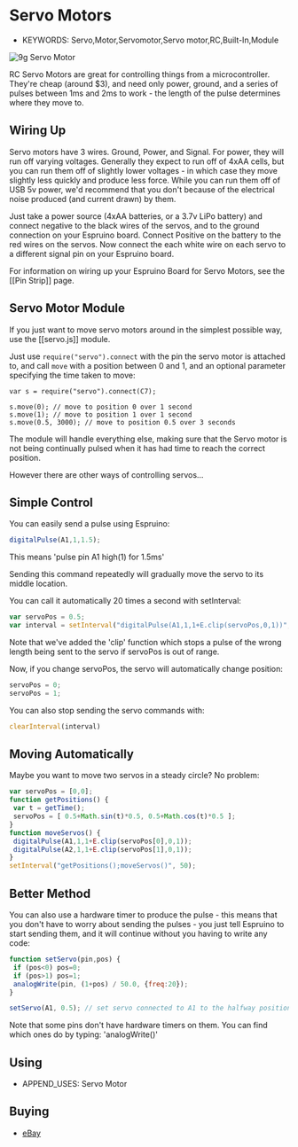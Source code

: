 <!--- Copyright (c) 2013 Gordon Williams, Pur3 Ltd. See the file LICENSE for copying permission. -->
Servo Motors
===========

* KEYWORDS: Servo,Motor,Servomotor,Servo motor,RC,Built-In,Module

![9g Servo Motor](9g.jpg)

RC Servo Motors are great for controlling things from a microcontroller. They're cheap (around $3), and need only power, ground, and a series of pulses between 1ms and 2ms to work - the length of the pulse determines where they move to.

Wiring Up
--------

Servo motors have 3 wires. Ground, Power, and Signal. For power, they will run off varying voltages. Generally they expect to run off of 4xAA cells, but you can run them off of slightly lower voltages - in which case they move slightly less quickly and produce less force. While you can run them off of USB 5v power, we'd recommend that you don't because of the electrical noise produced (and current drawn) by them.

Just take a power source (4xAA batteries, or a 3.7v LiPo battery) and connect negative to the black wires of the servos, and to the ground connection on your Espruino board. Connect Positive on the battery to the red wires on the servos. Now connect the each white wire on each servo to a different signal pin on your Espruino board.

For information on wiring up your Espruino Board for Servo Motors, see the [[Pin Strip]] page.

Servo Motor Module
----------

If you just want to move servo motors around in the simplest possible way, use the [[servo.js]] module. 

Just use `require("servo").connect` with the pin the servo motor is attached to, and call `move` with a position between 0 and 1, and an optional parameter specifying the time taken to move:

```
var s = require("servo").connect(C7);

s.move(0); // move to position 0 over 1 second
s.move(1); // move to position 1 over 1 second
s.move(0.5, 3000); // move to position 0.5 over 3 seconds
```

The module will handle everything else, making sure that the Servo motor is not being continually pulsed when it has had time to reach the correct position.

However there are other ways of controlling servos...
 
Simple Control
------------

You can easily send a pulse using Espruino:

```JavaScript
digitalPulse(A1,1,1.5);
```

This means 'pulse pin A1 high(1) for 1.5ms'

Sending this command repeatedly will gradually move the servo to its middle location.

You can call it automatically 20 times a second with setInterval:

```JavaScript
var servoPos = 0.5;
var interval = setInterval("digitalPulse(A1,1,1+E.clip(servoPos,0,1))", 50);
```

Note that we've added the 'clip' function which stops a pulse of the wrong length being sent to the servo if servoPos is out of range.

Now, if you change servoPos, the servo will automatically change position:

```JavaScript
servoPos = 0;
servoPos = 1;
```

You can also stop sending the servo commands with:

```JavaScript
clearInterval(interval)
``` 

Moving Automatically
------------------

Maybe you want to move two servos in a steady circle? No problem:

```JavaScript
var servoPos = [0,0];
function getPositions() {
 var t = getTime();
 servoPos = [ 0.5+Math.sin(t)*0.5, 0.5+Math.cos(t)*0.5 ];
}
function moveServos() {
 digitalPulse(A1,1,1+E.clip(servoPos[0],0,1));
 digitalPulse(A2,1,1+E.clip(servoPos[1],0,1));
}
setInterval("getPositions();moveServos()", 50);
```

Better Method
-----------

You can also use a hardware timer to produce the pulse - this means that you don't have to worry about sending the pulses - you just tell Espruino to start sending them, and it will continue without you having to write any code:

```JavaScript
function setServo(pin,pos) {
 if (pos<0) pos=0;
 if (pos>1) pos=1;
 analogWrite(pin, (1+pos) / 50.0, {freq:20});
}

setServo(A1, 0.5); // set servo connected to A1 to the halfway position
```

Note that some pins don't have hardware timers on them. You can find which ones do by typing: 'analogWrite()'

Using 
-----

* APPEND_USES: Servo Motor

Buying
-----

* [eBay](http://www.ebay.com/sch/i.html?_nkw=9g+servo)
